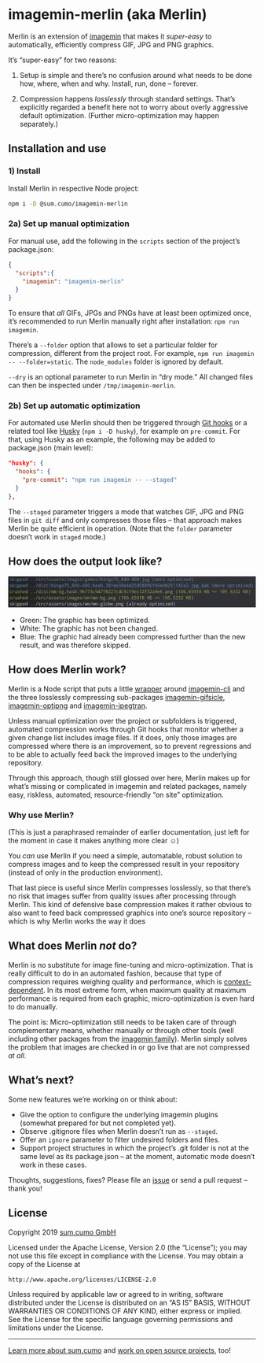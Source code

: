 # imagemin-merlin (aka Merlin)

Merlin is an extension of [imagemin](https://www.npmjs.com/package/imagemin) that makes it _super-easy_ to automatically, efficiently compress GIF, JPG and PNG graphics.

It’s “super-easy” for two reasons: 

1. Setup is simple and there’s no confusion around what needs to be done how, where, when and why. Install, run, done – forever.

2. Compression happens _losslessly_ through standard settings. That’s explicitly regarded a benefit here not to worry about overly aggressive default optimization. (Further micro-optimization may happen separately.)

## Installation and use

### 1) Install

Install Merlin in respective Node project:

```bash
npm i -D @sum.cumo/imagemin-merlin
```

### 2a) Set up manual optimization 

For manual use, add the following in the `scripts` section of the project’s package.json:

```json
{
  "scripts":{
    "imagemin": "imagemin-merlin"
  }
}
```

To ensure that _all_ GIFs, JPGs and PNGs have at least been optimized once, it’s recommended to run Merlin manually right after installation: `npm run imagemin`.

There’s a `--folder` option that allows to set a particular folder for compression, different from the project root. For example, `npm run imagemin -- --folder=static`. The `node_modules` folder is ignored by default.

`--dry` is an optional parameter to run Merlin in “dry mode.” All changed files can then be inspected under `/tmp/imagemin-merlin`.

### 2b) Set up automatic optimization

For automated use Merlin should then be triggered through [Git hooks](https://git-scm.com/book/en/v2/Customizing-Git-Git-Hooks) or a related tool like [Husky](https://github.com/typicode/husky) (`npm i -D husky`), for example on `pre-commit`. For that, using Husky as an example, the following may be added to package.json (main level):

```json
"husky": {
  "hooks": {
    "pre-commit": "npm run imagemin -- --staged"
  }
},
```

The `--staged` parameter triggers a mode that watches GIF, JPG and PNG files in `git diff` and only compresses those files – that approach makes Merlin be quite efficient in operation. (Note that the `folder` parameter doesn’t work in `staged` mode.)

## How does the output look like?

![output](./docs/assets/output.png)

* Green: The graphic has been optimized.
* White: The graphic has not been changed.
* Blue: The graphic had already been compressed further than the new result, and was therefore skipped.

## How does Merlin work?

Merlin is a Node script that puts a little [wrapper](bin/imagemin-merlin.js) around [imagemin-cli](https://www.npmjs.com/package/imagemin-cli) and the three losslessly compressing sub-packages [imagemin-gifsicle](https://www.npmjs.com/package/imagemin-gifsicle), [imagemin-optipng](https://www.npmjs.com/package/imagemin-optipng) and [imagemin-jpegtran](https://www.npmjs.com/package/imagemin-jpegtran).

Unless manual optimization over the project or subfolders is triggered, automated compression works through Git hooks that monitor whether a given change list includes image files. If it does, only those images are compressed where there is an improvement, so to prevent regressions and to be able to actually feed back the improved images to the underlying repository.

Through this approach, though still glossed over here, Merlin makes up for what’s missing or complicated in imagemin and related packages, namely easy, riskless, automated, resource-friendly “on site” optimization.

### Why use Merlin?

(This is just a paraphrased remainder of earlier documentation, just left for the moment in case it makes anything more clear ☺️)

You _can_ use Merlin if you need a simple, automatable, robust solution to compress images and to keep the compressed result in your repository (instead of only in the production environment).

That last piece is useful since Merlin compresses losslessly, so that there’s no risk that images suffer from quality issues after processing through Merlin. This kind of defensive base compression makes it rather obvious to also want to feed back compressed graphics into one’s source repository – which is why Merlin works the way it does

## What does Merlin _not_ do?

Merlin is no substitute for image fine-tuning and micro-optimization. That is really difficult to do in an automated fashion, because that type of compression requires weighing quality and performance, which is [context-dependent](https://meiert.com/en/blog/understanding-image-compression/). In its most extreme form, when maximum quality at maximum performance is required from each graphic, micro-optimization is even hard to do manually. 

The point is: Micro-optimization still needs to be taken care of through complementary means, whether manually or through other tools (well including other packages from the [imagemin family](https://github.com/imagemin)). Merlin simply solves the problem that images are checked in or go live that are not compressed _at all_.

## What’s next?

Some new features we’re working on or think about: 

* Give the option to configure the underlying imagemin plugins (somewhat prepared for but not completed yet).
* Observe .gitignore files when Merlin doesn’t run as `--staged`.
* Offer an `ignore` parameter to filter undesired folders and files.
* Support project structures in which the project’s .git folder is not at the same level as its package.json – at the moment, automatic mode doesn’t work in these cases. 

Thoughts, suggestions, fixes? Please file an [issue](https://github.com/sumcumo/imagemin-merlin/issues/new) or send a pull request – thank you!

## License

Copyright 2019 [sum.cumo GmbH](https://www.sumcumo.com/)

Licensed under the Apache License, Version 2.0 (the “License”); you may not use this file except in compliance with the License. You may obtain a copy of the License at

    http://www.apache.org/licenses/LICENSE-2.0

Unless required by applicable law or agreed to in writing, software distributed under the License is distributed on an “AS IS” BASIS, WITHOUT WARRANTIES OR CONDITIONS OF ANY KIND, either express or implied. See the License for the specific language governing permissions and limitations under the License.

----

[Learn more about sum.cumo](https://www.sumcumo.com/en) and [work on open source projects](https://www.sumcumo.com/jobs), too!
